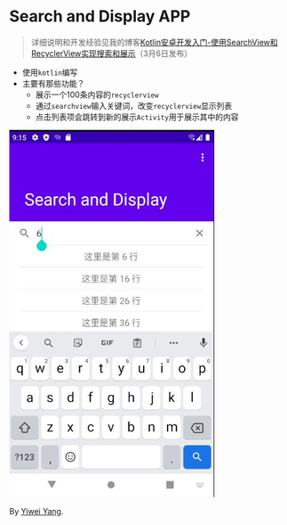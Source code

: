# Search and Display APP

> 详细说明和开发经验见我的博客[Kotlin安卓开发入门-使用SearchView和RecyclerView实现搜索和展示](https://www.cnblogs.com/smileglaze/p/14470624.html)（3月6日发布）

* 使用`kotlin`编写
* 主要有那些功能？
	* 展示一个100条内容的`recyclerview`
	* 通过`searchview`输入关键词，改变`recyclerview`显示列表
	* 点击列表项会跳转到新的展示`Activity`用于展示其中的内容
	
![Alt text](img/1.jpg)

By [Yiwei Yang](https://github.com/Smileglaze).
